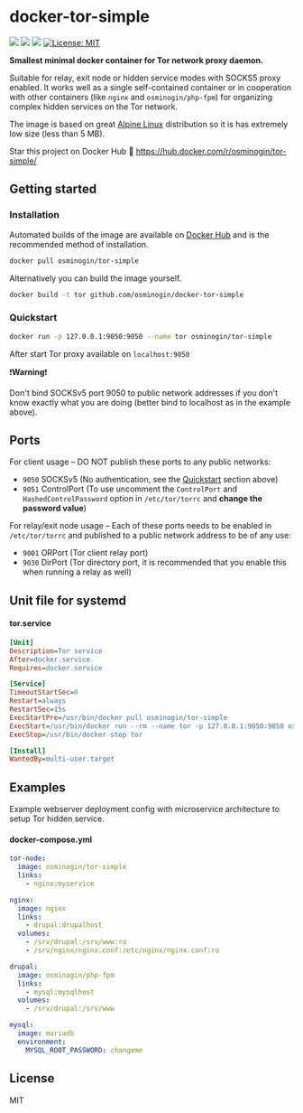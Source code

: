 # docker-tor-simple

[![](https://img.shields.io/docker/build/osminogin/tor-simple.svg)](https://hub.docker.com/r/osminogin/tor-simple/builds/) [![](https://img.shields.io/docker/stars/osminogin/tor-simple.svg)](https://hub.docker.com/r/osminogin/tor-simple) [![](https://images.microbadger.com/badges/image/osminogin/tor-simple.svg)](https://microbadger.com/images/osminogin/tor-simple) [![License: MIT](https://img.shields.io/badge/License-MIT-lightgrey.svg)](https://opensource.org/licenses/MIT)

**Smallest minimal docker container for Tor network proxy daemon.**

Suitable for relay, exit node or hidden service modes with SOCKS5 proxy enabled. It works well as a single self-contained container or in cooperation with other containers (like `nginx` and `osminogin/php-fpm`) for organizing complex hidden services on the Tor network.

The image is based on great [Alpine Linux](https://alpinelinux.org/) distribution so it is has extremely low size (less than 5 MB).

Star this project on Docker Hub :star2: https://hub.docker.com/r/osminogin/tor-simple/


## Getting started


### Installation

Automated builds of the image are available on [Docker Hub](https://hub.docker.com/r/osminogin/tor-simple/) and is the recommended method of installation.

```bash
docker pull osminogin/tor-simple
```

Alternatively you can build the image yourself.

```bash
docker build -t tor github.com/osminogin/docker-tor-simple
```


### Quickstart

```bash
docker run -p 127.0.0.1:9050:9050 --name tor osminogin/tor-simple
```

After start Tor proxy available on `localhost:9050`

:exclamation:**Warning**:exclamation:

Don't bind SOCKSv5 port 9050 to public network addresses if you don't know exactly what you are doing (better bind to localhost as in the example above).


## Ports

For client usage – DO NOT publish these ports to any public networks:

* `9050` SOCKSv5 (No authentication, see the [Quickstart](#Quickstart) section above)
* `9051` ControlPort (To use uncomment the `ControlPort` and `HashedControlPassword` option in `/etc/tor/torrc` and **change the password value**)

For relay/exit node usage – Each of these ports needs to be enabled in `/etc/tor/torrc` and published to a public network address to be of any use:

* `9001` ORPort (Tor client relay port)
* `9030` DirPort (Tor directory port, it is recommended that you enable this when running a relay as well)


## Unit file for systemd

#### tor.service

```ini
[Unit]
Description=Tor service
After=docker.service
Requires=docker.service

[Service]
TimeoutStartSec=0
Restart=always
RestartSec=15s
ExecStartPre=/usr/bin/docker pull osminogin/tor-simple
ExecStart=/usr/bin/docker run --rm --name tor -p 127.0.0.1:9050:9050 osminogin/tor-simple
ExecStop=/usr/bin/docker stop tor

[Install]
WantedBy=multi-user.target
```


## Examples

Example webserver deployment config with microservice architecture to setup Tor hidden service.


#### docker-compose.yml

```yaml
tor-node:
  image: osminogin/tor-simple
  links:
    - nginx:myservice

nginx:
  image: nginx
  links:
    - drupal:drupalhost
  volumes:
    - /srv/drupal:/srv/www:ro
    - /srv/nginx/nginx.conf:/etc/nginx/nginx.conf:ro

drupal:
  image: osminogin/php-fpm
  links:
    - mysql:mysqlhost
  volumes:
    - /srv/drupal:/srv/www

mysql:
  image: mariadb
  environment:
    MYSQL_ROOT_PASSWORD: changeme
```


## License

MIT
